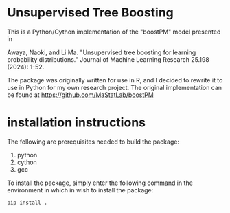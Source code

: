 # Unsupervised Tree Boosting

This is a Python/Cython implementation of the "boostPM" model presented in

Awaya, Naoki, and Li Ma. "Unsupervised tree boosting for learning probability distributions." Journal of Machine Learning Research 25.198 (2024): 1-52.

The package was originally written for use in R, and I decided to rewrite it to use in Python for my own research project. The original implementation can be found at https://github.com/MaStatLab/boostPM

# installation instructions

The following are prerequisites needed to build the package:
1. python
2. cython
3. gcc

To install the package, simply enter the following command in the environment in which in wish to install the package:
```
pip install .
```
